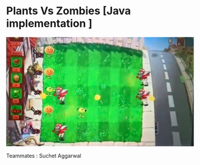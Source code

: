 # Plants Vs Zombies [Java implementation ]

![Pics](https://raw.githubusercontent.com/asmitks/images/master/pvz.png)




Teammates : Suchet Aggarwal
